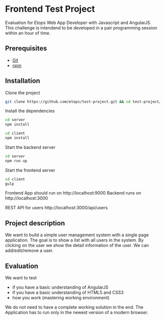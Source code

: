 Frontend Test Project
=====================

Evaluation for Etops Web App Developer with Javascript and AngularJS.
This challenge is intendend to be developed in a pair programming session within an hour of time.

Prerequisites
-------------

* [Git](http://git-scm.com/)
* [npm](https://www.npmjs.org/)

Installation
------------

Clone the project

```bash
git clone https://github.com/etops/test-project.git && cd test-project/
```

Install the dependencies

```bash
cd server
npm install
```

```bash
cd client
npm install
```

Start the backend server

```bash
cd server
npm run up
```

Start the frontend server

```bash
cd client
gulp
```

Frontend App should run on http://localhost:9000
Backend runs on http://localhost:3000

REST API for users
http://localhost:3000/api/users

Project description
-------------------

We want to build a simple user management system with a single page application.
The goal is to show a list with all users in the system.
By clicking on the user we show the detail information of the user.
We can add/edit/remove a user.


Evaluation
----------

We want to test

* if you have a basic understanding of AngularJS
* if you have a basic understanding of HTML5 and CSS3
* how you work (mastering working environment)

We do not need to have a complete working solution in the end.
The Application has to run only in the newest version of a modern browser.


